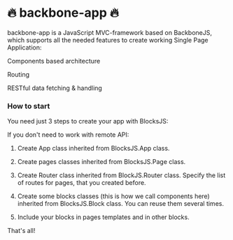 # 🔥 backbone-app 🔥
backbone-app is a JavaScript MVC-framework based on BackboneJS, which supports all the needed features to create working Single Page Application:

Components based architecture

Routing

RESTful data fetching & handling  


### How to start
You need just 3 steps to create your app with BlocksJS:

If you don't need to work with remote API:

1. Create App class inherited from BlocksJS.App class.

2. Create pages classes inherited from BlocksJS.Page class.

3. Create Router class inherited from BlockJS.Router class. Specify the list of routes for pages, that you created before.

4. Create some blocks classes (this is how we call components here) inherited from BlocksJS.Block class. You can reuse them several times.

5. Include your blocks in pages templates and in other blocks.

That's all!


